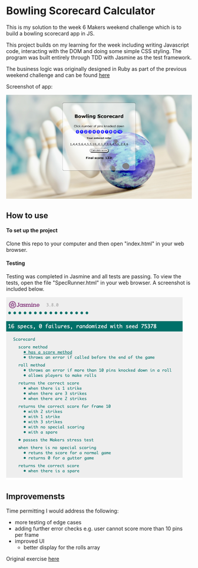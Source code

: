 # Bowling Scorecard Calculator

This is my solution to the week 6 Makers weekend challenge which is to build a bowling scorecard app in JS. 

This project builds on my learning for the week including writing Javascript code, interacting with the DOM and doing some simple CSS styling. The program was built entirely through TDD with Jasmine as the test framework.

The business logic was originally designed in Ruby as part of the previous weekend challenge and can be found [here](https://github.com/ArifEbrahim/bowling-challenge-ruby)

Screenshot of app:

![screenshot](./images/screenshot.png)

## How to use

#### To set up the project

Clone this repo to your computer and then open "index.html" in your web browser.

#### Testing

Testing was completed in Jasmine and all tests are passing. To view the tests, open the file "SpecRunner.html" in your web browser. A screenshot is included below.

![tests](./images/tests.png)

## Improvemensts

Time permitting I would address the following:
- more testing of edge cases 
- adding further error checks e.g. user cannot score more than 10 pins per frame
- improved UI
  - better display for the rolls array

Original exercise [here](https://github.com/makersacademy/bowling-challenge)